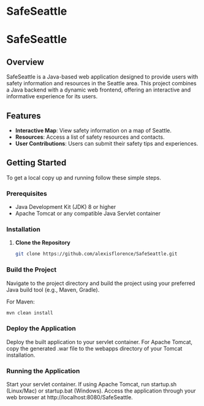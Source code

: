 # SafeSeattle

# SafeSeattle

## Overview
SafeSeattle is a Java-based web application designed to provide users with safety information and resources in the Seattle area. This project combines a Java backend with a dynamic web frontend, offering an interactive and informative experience for its users.

## Features

- **Interactive Map**: View safety information on a map of Seattle.
- **Resources**: Access a list of safety resources and contacts.
- **User Contributions**: Users can submit their safety tips and experiences.

## Getting Started

To get a local copy up and running follow these simple steps.

### Prerequisites

- Java Development Kit (JDK) 8 or higher
- Apache Tomcat or any compatible Java Servlet container

### Installation

1. **Clone the Repository**

   ```sh
   git clone https://github.com/alexisflorence/SafeSeattle.git

### Build the Project

Navigate to the project directory and build the project using your preferred Java build tool (e.g., Maven, Gradle).

For Maven:
```sh
mvn clean install
```

### Deploy the Application

Deploy the built application to your servlet container. For Apache Tomcat, copy the generated .war file to the webapps directory of your Tomcat installation.

### Running the Application
Start your servlet container. If using Apache Tomcat, run startup.sh (Linux/Mac) or startup.bat (Windows).
Access the application through your web browser at http://localhost:8080/SafeSeattle.

